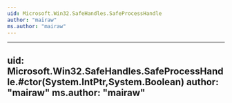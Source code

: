 ```yaml
---
uid: Microsoft.Win32.SafeHandles.SafeProcessHandle
author: "mairaw"
ms.author: "mairaw"
---
```


---
uid: Microsoft.Win32.SafeHandles.SafeProcessHandle.#ctor(System.IntPtr,System.Boolean)
author: "mairaw"
ms.author: "mairaw"
---

